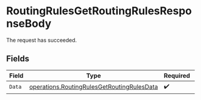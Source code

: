 # RoutingRulesGetRoutingRulesResponseBody

The request has succeeded.


## Fields

| Field                                                                                                    | Type                                                                                                     | Required                                                                                                 | Description                                                                                              |
| -------------------------------------------------------------------------------------------------------- | -------------------------------------------------------------------------------------------------------- | -------------------------------------------------------------------------------------------------------- | -------------------------------------------------------------------------------------------------------- |
| `Data`                                                                                                   | [operations.RoutingRulesGetRoutingRulesData](../../models/operations/routingrulesgetroutingrulesdata.md) | :heavy_check_mark:                                                                                       | N/A                                                                                                      |